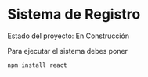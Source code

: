 <h1>Sistema de Registro</h1>

Estado del proyecto: En Construcción 

Para ejecutar el sistema debes poner 

````npm install react ````
